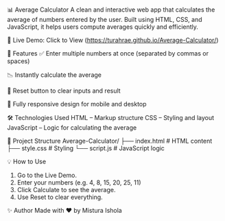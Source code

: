 📊 Average Calculator
A clean and interactive web app that calculates the average of numbers entered by the user. 
Built using HTML, CSS, and JavaScript, it helps users compute averages quickly and efficiently.

🔗 Live Demo: Click to View (https://turahrae.github.io/Average-Calculator/)

🚀 Features
✅ Enter multiple numbers at once (separated by commas or spaces)

📉 Instantly calculate the average

🔄 Reset button to clear inputs and result

📱 Fully responsive design for mobile and desktop

🛠️ Technologies Used
HTML – Markup structure
CSS – Styling and layout
JavaScript – Logic for calculating the average

📂 Project Structure
Average-Calculator/
├── index.html      # HTML content
├── style.css       # Styling
└── script.js       # JavaScript logic

💡 How to Use
1. Go to the Live Demo.
2. Enter your numbers (e.g. 4, 8, 15, 20, 25, 11)
3. Click Calculate to see the average.
4. Use Reset to clear everything.

✨ Author
Made with ❤️ by Mistura Ishola
